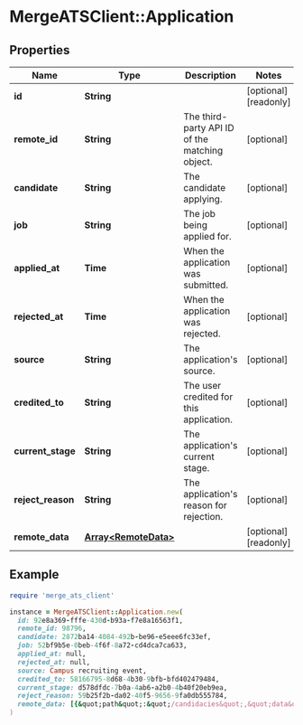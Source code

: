 # MergeATSClient::Application

## Properties

| Name | Type | Description | Notes |
| ---- | ---- | ----------- | ----- |
| **id** | **String** |  | [optional][readonly] |
| **remote_id** | **String** | The third-party API ID of the matching object. | [optional] |
| **candidate** | **String** | The candidate applying. | [optional] |
| **job** | **String** | The job being applied for. | [optional] |
| **applied_at** | **Time** | When the application was submitted. | [optional] |
| **rejected_at** | **Time** | When the application was rejected. | [optional] |
| **source** | **String** | The application&#39;s source. | [optional] |
| **credited_to** | **String** | The user credited for this application. | [optional] |
| **current_stage** | **String** | The application&#39;s current stage. | [optional] |
| **reject_reason** | **String** | The application&#39;s reason for rejection. | [optional] |
| **remote_data** | [**Array&lt;RemoteData&gt;**](RemoteData.md) |  | [optional][readonly] |

## Example

```ruby
require 'merge_ats_client'

instance = MergeATSClient::Application.new(
  id: 92e8a369-fffe-430d-b93a-f7e8a16563f1,
  remote_id: 98796,
  candidate: 2872ba14-4084-492b-be96-e5eee6fc33ef,
  job: 52bf9b5e-0beb-4f6f-8a72-cd4dca7ca633,
  applied_at: null,
  rejected_at: null,
  source: Campus recruiting event,
  credited_to: 58166795-8d68-4b30-9bfb-bfd402479484,
  current_stage: d578dfdc-7b0a-4ab6-a2b0-4b40f20eb9ea,
  reject_reason: 59b25f2b-da02-40f5-9656-9fa0db555784,
  remote_data: [{&quot;path&quot;:&quot;/candidacies&quot;,&quot;data&quot;:[&quot;Varies by platform&quot;]}]
)
```


